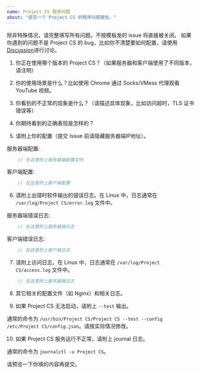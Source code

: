 ```yaml
---
name: Project CS 程序问题
about: "提交一个 Project CS 的程序问题报告。"
---
```


除非特殊情况，请完整填写所有问题。不按模板发的 issue 将直接被关闭。
如果你遇到的问题不是 Project CS 的 bug，比如你不清楚要如何配置，请使用[Discussion](https://github.com/v2fly/discussion/issues)进行讨论。

1) 你正在使用哪个版本的 Project CS？（如果服务器和客户端使用了不同版本，请注明）

2) 你的使用场景是什么？比如使用 Chrome 通过 Socks/VMess 代理观看 YouTube 视频。

3) 你看到的不正常的现象是什么？（请描述具体现象，比如访问超时，TLS 证书错误等）

4) 你期待看到的正确表现是怎样的？

5) 请附上你的配置（提交 Issue 前请隐藏服务器端IP地址）。

服务器端配置:

```javascript
    // 在这里附上服务器端配置文件
```

客户端配置:

```javascript
    // 在这里附上客户端配置
```

6)  请附上出错时软件输出的错误日志。在 Linux 中，日志通常在 `/var/log/Project CS/error.log` 文件中。

服务器端错误日志:

```javascript
    // 在这里附上服务器端日志
```

客户端错误日志:

```javascript
    // 在这里附上客户端日志
```

7) 请附上访问日志。在 Linux 中，日志通常在 `/var/log/Project CS/access.log` 文件中。

```javascript
    // 在这里附上服务器端日志
```

8) 其它相关的配置文件（如 Nginx）和相关日志。

9) 如果 Project CS 无法启动，请附上 `--test` 输出。

通常的命令为 `/usr/bin/Project CS/Project CS --test --config /etc/Project CS/config.json`。请按实际情况修改。

10) 如果 Project CS 服务运行不正常，请附上 journal 日志。

通常的命令为 `journalctl -u Project CS`。

请预览一下你填的内容再提交。
